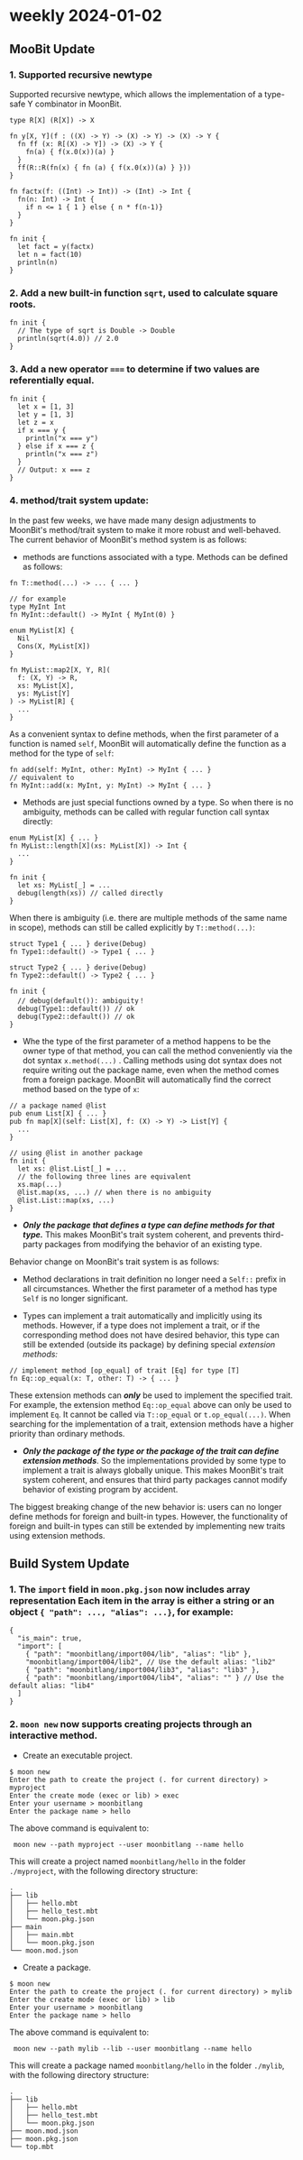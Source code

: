 # weekly 2024-01-02
## MooBit Update

### 1. Supported recursive newtype

Supported recursive newtype, which allows the implementation of a type-safe Y combinator in MoonBit.

```
type R[X] (R[X]) -> X

fn y[X, Y](f : ((X) -> Y) -> (X) -> Y) -> (X) -> Y {
  fn ff (x: R[(X) -> Y]) -> (X) -> Y {
    fn(a) { f(x.0(x))(a) }
  }
  ff(R::R(fn(x) { fn (a) { f(x.0(x))(a) } }))
}

fn factx(f: ((Int) -> Int)) -> (Int) -> Int {
  fn(n: Int) -> Int {
    if n <= 1 { 1 } else { n * f(n-1)}
  }
}

fn init {
  let fact = y(factx)
  let n = fact(10)
  println(n)
}
```

### 2. Add a new built-in function `sqrt`, used to calculate square roots.

```
fn init {
  // The type of sqrt is Double -> Double
  println(sqrt(4.0)) // 2.0
}
```

### 3. Add a new operator `===` to determine if two values are referentially equal.

```
fn init {
  let x = [1, 3]
  let y = [1, 3]
  let z = x
  if x === y {
    println("x === y")
  } else if x === z {
    println("x === z")
  }
  // Output: x === z
}
```

### 4. method/trait system update:

In the past few weeks, we have made many design adjustments to MoonBit's method/trait system to make it more robust and well-behaved. The current behavior of MoonBit's method system is as follows:

- methods are functions associated with a type. Methods can be defined as follows:

```
fn T::method(...) -> ... { ... }

// for example
type MyInt Int
fn MyInt::default() -> MyInt { MyInt(0) }

enum MyList[X] {
  Nil
  Cons(X, MyList[X])
}

fn MyList::map2[X, Y, R](
  f: (X, Y) -> R,
  xs: MyList[X],
  ys: MyList[Y]
) -> MyList[R] {
  ...
}
```

As a convenient syntax to define methods, when the first parameter of a function is named `self`, MoonBit will automatically define the function as a method for the type of `self`:

```
fn add(self: MyInt, other: MyInt) -> MyInt { ... }
// equivalent to
fn MyInt::add(x: MyInt, y: MyInt) -> MyInt { ... }
```

- Methods are just special functions owned by a type. So when there is no ambiguity, methods can be called with regular function call syntax directly:

```
enum MyList[X] { ... }
fn MyList::length[X](xs: MyList[X]) -> Int {
  ...
}

fn init {
  let xs: MyList[_] = ...
  debug(length(xs)) // called directly
}
```

When there is ambiguity (i.e. there are multiple methods of the same name in scope), methods can still be called explicitly by `T::method(...)`:

```
struct Type1 { ... } derive(Debug)
fn Type1::default() -> Type1 { ... }

struct Type2 { ... } derive(Debug)
fn Type2::default() -> Type2 { ... }

fn init {
  // debug(default()): ambiguity！
  debug(Type1::default()) // ok
  debug(Type2::default()) // ok
}
```

- Whe the type of the first parameter of a method happens to be the owner type of that method, you can call the method conveniently via the dot syntax `x.method(...)` . Calling methods using dot syntax does not require writing out the package name, even when the method comes from a foreign package. MoonBit will automatically find the correct method based on the type of `x`:

```
// a package named @list
pub enum List[X] { ... }
pub fn map[X](self: List[X], f: (X) -> Y) -> List[Y] {
  ...
}

// using @list in another package
fn init {
  let xs: @list.List[_] = ...
  // the following three lines are equivalent
  xs.map(...)
  @list.map(xs, ...) // when there is no ambiguity
  @list.List::map(xs, ...)
}
```

- **_Only the package that defines a type can define methods for that type._** This makes MoonBit's trait system coherent, and prevents third-party packages from modifying the behavior of an existing type.

Behavior change on MoonBit's trait system is as follows:

- Method declarations in trait definition no longer need a `Self::` prefix in all circumstances. Whether the first parameter of a method has type `Self` is no longer significant.

- Types can implement a trait automatically and implicitly using its methods. However, if a type does not implement a trait, or if the corresponding method does not have desired behavior, this type can still be extended (outside its package) by defining special _extension methods:_

```
// implement method [op_equal] of trait [Eq] for type [T]
fn Eq::op_equal(x: T, other: T) -> { ... }
```

These extension methods can **_only_** be used to implement the specified trait. For example, the extension method `Eq::op_equal` above can only be used to implement `Eq`. It cannot be called via `T::op_equal` or `t.op_equal(...)`. When searching for the implementation of a trait, extension methods have a higher priority than ordinary methods.

- **_Only the package of the type or the package of the trait can define extension methods_**. So the implementations provided by some type to implement a trait is always globally unique. This makes MoonBit's trait system coherent, and ensures that third party packages cannot modify behavior of existing program by accident.

The biggest breaking change of the new behavior is: users can no longer define methods for foreign and built-in types. However, the functionality of foreign and built-in types can still be extended by implementing new traits using extension methods.

## Build System Update

### 1. The `import` field in `moon.pkg.json` now includes array representation Each item in the array is either a string or an object `{ "path": ..., "alias": ...}`, for example:

```
{
  "is_main": true,
  "import": [
    { "path": "moonbitlang/import004/lib", "alias": "lib" },
    "moonbitlang/import004/lib2", // Use the default alias: "lib2"
    { "path": "moonbitlang/import004/lib3", "alias": "lib3" },
    { "path": "moonbitlang/import004/lib4", "alias": "" } // Use the default alias: "lib4"
  ]
}
```

### 2. `moon new` now supports creating projects through an interactive method.

- Create an executable project.

```
$ moon new
Enter the path to create the project (. for current directory) > myproject
Enter the create mode (exec or lib) > exec
Enter your username > moonbitlang
Enter the package name > hello
```

The above command is equivalent to:

```
 moon new --path myproject --user moonbitlang --name hello
```

This will create a project named `moonbitlang/hello` in the folder `./myproject`, with the following directory structure:

```
.
├── lib
│   ├── hello.mbt
│   ├── hello_test.mbt
│   └── moon.pkg.json
├── main
│   ├── main.mbt
│   └── moon.pkg.json
└── moon.mod.json
```

- Create a package.

```
$ moon new
Enter the path to create the project (. for current directory) > mylib
Enter the create mode (exec or lib) > lib
Enter your username > moonbitlang
Enter the package name > hello
```

The above command is equivalent to:

```
 moon new --path mylib --lib --user moonbitlang --name hello
```

This will create a package named `moonbitlang/hello` in the folder `./mylib`, with the following directory structure:

```
.
├── lib
│   ├── hello.mbt
│   ├── hello_test.mbt
│   └── moon.pkg.json
├── moon.mod.json
├── moon.pkg.json
└── top.mbt
```
